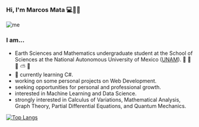### Hi, I'm Marcos Mata 💻🌋🌌

![me](https://user-images.githubusercontent.com/36939966/89741268-6cc2c300-da55-11ea-9b0f-04d2100eaa8f.jpg)

### I am...
- Earth Sciences and Mathematics undergraduate student at the School of Sciences at the National Autonomous University of Mexico ([UNAM](https://www.unam.mx)). :volcano: :herb: :ocean: :partly_sunny: :milky_way:
- 🌱 currently learning C#.
- working on some personal projects on Web Development.
- seeking opportunities for personal and professional growth.
- interested in Machine Learning and Data Science.
- strongly interested in Calculus of Variations, Mathematical Analysis, Graph Theory, Partial Differential Equations, and Quantum Mechanics.

[![Top Langs](https://github-readme-stats.vercel.app/api/top-langs/?username=Mata13&layout=compact)](https://github.com/anuraghazra/github-readme-stats)
